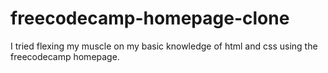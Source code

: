 # freecodecamp-homepage-clone
I tried flexing my muscle on my basic knowledge of html and css using the freecodecamp homepage.